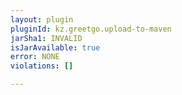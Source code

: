```yaml
---
layout: plugin
pluginId: kz.greetgo.upload-to-maven
jarSha1: INVALID
isJarAvailable: true
error: NONE
violations: []

---
```

